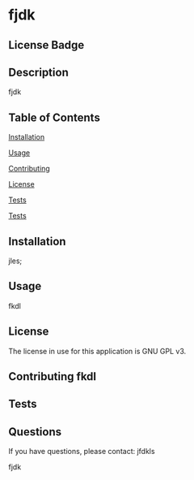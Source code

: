 # fjdk
  
  ## License Badge
  

  ## Description
  fjdk
  
  ## Table of Contents 
  [Installation](#installation)

  [Usage](#usage)

  [Contributing](#license)

  [License](#contributing)

  [Tests](#tests)

  [Tests](#questions)

  
  <a name="installation"></a>
  ## Installation 
  jles;
  
  <a name="usage"></a> 
  ## Usage
  fkdl
  
  <a name="license"></a> 
  ## License 
  The license in use for this application is GNU GPL v3. 
  
  <a name="contributing"></a> 
  ## Contributing  fkdl
  
  <a name="tests"></a> 
  ## Tests 
  
  
  <a name="questions"></a> 
  ## Questions 
  If you have questions, please contact:
  jfdkls
  
  fjdk